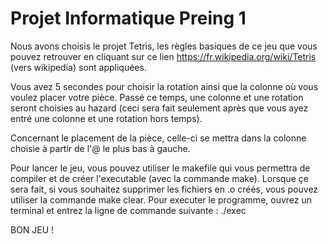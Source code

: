 # Projet Informatique Preing 1

Nous avons choisis le projet Tetris, les règles basiques de ce jeu que vous pouvez retrouver en cliquant sur ce lien https://fr.wikipedia.org/wiki/Tetris (vers wikipedia) sont appliquées.

Vous avez 5 secondes pour choisir la rotation ainsi que la colonne où vous voulez placer votre pièce. Passé ce temps, une colonne et une rotation seront choisies au hazard (ceci sera fait seulement après que vous ayez entré une colonne et une rotation hors temps).

Concernant le placement de la pièce, celle-ci se mettra dans la colonne choisie à partir de l'@ le plus bas à gauche.

Pour lancer le jeu, vous pouvez utiliser le makefile qui vous permettra de compiler et de créer l'executable (avec la commande make). Lorsque çe sera fait, si vous souhaitez supprimer les fichiers en .o créés, vous pouvez utiliser la commande make clear. Pour executer le programme, ouvrez un terminal et entrez la ligne de commande suivante : ./exec


BON JEU !

